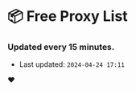 # :package: Free Proxy List
### Updated every 15 minutes.

- Last updated: `2024-04-24 17:11`

:heart:
